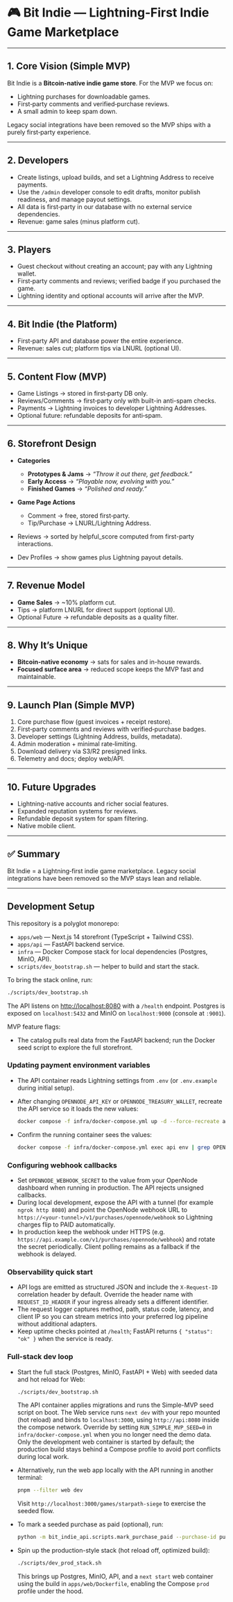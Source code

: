 # 🎮 Bit Indie — Lightning‑First Indie Game Marketplace

---

## 1. Core Vision (Simple MVP)

Bit Indie is a **Bitcoin‑native indie game store**. For the MVP we focus on:

- Lightning purchases for downloadable games.
- First‑party comments and verified‑purchase reviews.
- A small admin to keep spam down.

Legacy social integrations have been removed so the MVP ships with a purely first‑party experience.

---

## 2. Developers

- Create listings, upload builds, and set a Lightning Address to receive payments.
- Use the `/admin` developer console to edit drafts, monitor publish readiness, and manage payout settings.
- All data is first‑party in our database with no external service dependencies.
- Revenue: game sales (minus platform cut).

---

## 3. Players

- Guest checkout without creating an account; pay with any Lightning wallet.
- First‑party comments and reviews; verified badge if you purchased the game.
- Lightning identity and optional accounts will arrive after the MVP.

---

## 4. Bit Indie (the Platform)

- First‑party API and database power the entire experience.
- Revenue: sales cut; platform tips via LNURL (optional UI).

---

## 5. Content Flow (MVP)

- Game Listings → stored in first‑party DB only.
- Reviews/Comments → first‑party only with built-in anti-spam checks.
- Payments → Lightning invoices to developer Lightning Addresses.
- Optional future: refundable deposits for anti‑spam.

---

## 6. Storefront Design

* **Categories**

  * **Prototypes & Jams** → *“Throw it out there, get feedback.”*
  * **Early Access** → *“Playable now, evolving with you.”*
  * **Finished Games** → *“Polished and ready.”*

* **Game Page Actions**

  * Comment → free, stored first‑party.
  * Tip/Purchase → LNURL/Lightning Address.

- Reviews → sorted by helpful_score computed from first-party interactions.

- Dev Profiles → show games plus Lightning payout details.

---

## 7. Revenue Model

* **Game Sales** → \~10% platform cut.
* Tips → platform LNURL for direct support (optional UI).
* Optional Future → refundable deposits as a quality filter.

---

## 8. Why It’s Unique

* **Bitcoin-native economy** → sats for sales and in-house rewards.
* **Focused surface area** → reduced scope keeps the MVP fast and maintainable.

---

## 9. Launch Plan (Simple MVP)

1. Core purchase flow (guest invoices + receipt restore).
2. First‑party comments and reviews with verified‑purchase badges.
3. Developer settings (Lightning Address, builds, metadata).
4. Admin moderation + minimal rate‑limiting.
5. Download delivery via S3/R2 presigned links.
6. Telemetry and docs; deploy web/API.

---

## 10. Future Upgrades

- Lightning-native accounts and richer social features.
- Expanded reputation systems for reviews.
- Refundable deposit system for spam filtering.
- Native mobile client.

---

## ✅ Summary

Bit Indie = a Lightning‑first indie game marketplace. Legacy social integrations have been removed so the MVP stays lean and reliable.

---

## Development Setup

This repository is a polyglot monorepo:

* `apps/web` — Next.js 14 storefront (TypeScript + Tailwind CSS).
* `apps/api` — FastAPI backend service.
* `infra` — Docker Compose stack for local dependencies (Postgres, MinIO, API).
* `scripts/dev_bootstrap.sh` — helper to build and start the stack.

To bring the stack online, run:

```bash
./scripts/dev_bootstrap.sh
```

The API listens on [http://localhost:8080](http://localhost:8080) with a `/health` endpoint. Postgres is exposed on `localhost:5432`
and MinIO on `localhost:9000` (console at `:9001`).

MVP feature flags:

- The catalog pulls real data from the FastAPI backend; run the Docker seed script to explore the full storefront.

### Updating payment environment variables

- The API container reads Lightning settings from `.env` (or `.env.example` during initial setup).
- After changing `OPENNODE_API_KEY` or `OPENNODE_TREASURY_WALLET`, recreate the API service so it loads the new values:

  ```bash
  docker compose -f infra/docker-compose.yml up -d --force-recreate api
  ```

- Confirm the running container sees the values:

  ```bash
  docker compose -f infra/docker-compose.yml exec api env | grep OPENNODE_
  ```

### Configuring webhook callbacks

- Set `OPENNODE_WEBHOOK_SECRET` to the value from your OpenNode dashboard when running in production. The API rejects unsigned callbacks.
- During local development, expose the API with a tunnel (for example `ngrok http 8080`) and point the OpenNode webhook URL to `https://<your-tunnel>/v1/purchases/opennode/webhook` so Lightning charges flip to PAID automatically.
- In production keep the webhook under HTTPS (e.g. `https://api.example.com/v1/purchases/opennode/webhook`) and rotate the secret periodically. Client polling remains as a fallback if the webhook is delayed.

### Observability quick start

- API logs are emitted as structured JSON and include the `X-Request-ID` correlation header by default. Override the header name
  with `REQUEST_ID_HEADER` if your ingress already sets a different identifier.
- The request logger captures method, path, status code, latency, and client IP so you can stream metrics into your preferred
  log pipeline without additional adapters.
- Keep uptime checks pointed at `/health`; FastAPI returns `{ "status": "ok" }` when the service is ready.

### Full-stack dev loop

- Start the full stack (Postgres, MinIO, FastAPI + Web) with seeded data and hot reload for Web:

  ```bash
  ./scripts/dev_bootstrap.sh
  ```

  The API container applies migrations and runs the Simple-MVP seed script on boot. The Web service runs `next dev` with your repo mounted (hot reload) and binds to `localhost:3000`, using `http://api:8080` inside the compose network. Override by setting `RUN_SIMPLE_MVP_SEED=0` in `infra/docker-compose.yml` when you no longer need the demo data. Only the development web container is started by default; the production build stays behind a Compose profile to avoid port conflicts during local work.

- Alternatively, run the web app locally with the API running in another terminal:

  ```bash
  pnpm --filter web dev
  ```

  Visit `http://localhost:3000/games/starpath-siege` to exercise the seeded flow.

- To mark a seeded purchase as paid (optional), run:

  ```bash
  python -m bit_indie_api.scripts.mark_purchase_paid --purchase-id purchase-seed-pending
  ```

- Spin up the production-style stack (hot reload off, optimized build):

  ```bash
  ./scripts/dev_prod_stack.sh
  ```

  This brings up Postgres, MinIO, API, and a `next start` web container using the build in `apps/web/Dockerfile`, enabling the Compose `prod` profile under the hood.
